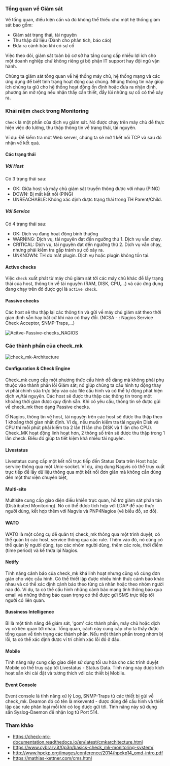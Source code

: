 ### Tổng quan về Giám sát

Về tổng quan, điều kiện cần và đủ không thể thiếu cho một hệ thống giám sát bao gồm:
* Giám sát trạng thái, tài nguyên
* Thu thập dữ liệu (Dành cho phân tích, báo cáo)
* Đưa ra cảnh báo khi có sự cố

Việc theo dõi, giám sát toàn bộ cơ sở hạ tầng cung cấp nhiều lợi ích cho một doanh nghiệp chứ không riêng gì bộ phận IT support hay đội ngũ vận hành.

Chúng ta giám sát tổng quan về hệ thống máy chủ, hệ thống mạng và các ứng dụng để biết tình trạng hoạt động của chúng. Những thông tin này giúp ích chúng ta giữ cho hệ thống hoạt động ổn định hoặc đưa ra nhận định, phương án mở rộng nếu nhận thấy cần thiết, đẩy lùi những sự cố có thể xảy ra.

### Khái niệm `check` trong Monitoring

`Check` là một phần của dịch vụ giám sát. Nó được chạy trên máy chủ để thực hiện việc đo lường, thu thập thông tin về trạng thái, tài nguyên. 

Ví dụ: Để kiểm tra một Web server, chúng ta sẽ mở 1 kết nối TCP và sau đó nhận về kết quả.

#### Các trạng thái

##### Với Host

Có 3 trạng thái sau:
* OK: Giữa host và máy chủ giám sát truyền thông được với nhau (PING)
* DOWN: Bị mất kết nối (PING)
* UNREACHABLE: Không xác định được trạng thái trong TH Parent/Child.

##### Với Service

Có 4 trạng thái sau:
* OK: Dịch vụ đang hoạt động bình thường
* WARNING: Dịch vụ, tài nguyên đạt đến ngưỡng thứ 1. Dịch vụ vẫn chạy.
* CRITICAL: Dịch vụ, tài nguyên đạt đến ngưỡng thứ 2. Dịch vụ vẫn chạy, nhưng phải kiểm tra gấp tránh sự cố xảy ra.
* UNKNOWN: TH do mất plugin. DỊch vụ hoặc plugin không tồn tại.

#### Active checks

Việc `check` xuất phát từ máy chủ giám sát tới các máy chủ khác để lấy trạng thái của host, thông tin về tài nguyên (RAM, DISK, CPU,...) và các ứng dụng đang chạy trên đó được gọi là `active check`.

#### Passive checks

Các host sẽ thu thập lại các thông tin và gửi về máy chủ giám sát theo thời gian định sẵn hay bất cứ khi nào có thay đổi. (NCSA - : Nagios Service Check Acceptor, SNMP-Traps,...)

![Acitve-Passive-checks_NAGIOS](https://docs.admicro.vn/uploads/images/2019/04/02/MuWABHcPqL7a52x4pESxnKwg1WZa9aSp.gif "Acitve-Passive-checks_NAGIOS")

### Các thành phần của check_mk

![check_mk-Architecture](https://docs.admicro.vn/uploads/images/2019/04/03/pulGgyEyaibqkqWMWYd9Bicj3fwKOi6Z.png "check_mk-Architecture")

#### Configuration & Check Engine

Check_mk cung cấp một phương thức cấu hình dễ dàng mà không phải phụ thuộc vào thành phần lõi Giám sát; nó giúp chúng ta cấu hình tự động thay vì phải chỉnh sửa trực tiếp vào các file cấu hình và có thể tự động phát hiện dịch vụ/tài nguyên. Các host sẽ được thu thập các thông tin trong một khoảng thời gian được quy định sẵn. Khi có yêu cầu, thông tin sẽ được gửi về check_mk theo dạng Passive checks.

Ở Nagios, thông tin về host, tài nguyên trên các host sẽ được thu thập theo 1 khoảng thời gian nhất định. Ví dụ, nếu muốn kiểm tra tài nguyên Disk và CPU thì mỗi phút phải kiểm  tra 2 lần (1 lần cho DISK và 1 lần cho CPU). Check_MK hoạt động linh hoạt hơn, 2 thông số trên sẽ được thu thập trong 1 lần check. Điều đó giúp ta tiết kiệm khá nhiều tài nguyên.

#### Livestatus

Livestatus cung cấp một kết nối trực tiếp đến Status Data trên Host hoặc service thông qua một Unix-socket. Ví dụ, ứng dụng Nagvis có thể truy xuất trực tiếp để lấy dữ liệu thông qua một kết nối đơn giản mà không cần dùng đến một thư viện chuyên biệt,

#### Multi-site

Multisite cung cấp giao diện điều khiển trực quan, hỗ trợ giám sát phân tán (Distributed Monitoring). Nó có thể được tích hợp với LDAP để xác thực người dùng,
kết hợp thêm với Nagvis và PNP4Nagios (vẽ biểu đồ, sơ đồ). 

#### WATO

WATO là một công cụ để quản trị check_mk thông qua một trình duyệt, có thể quản trị các host, service thông qua các rule. Thêm vào đó, nó cũng có thể quản lý người dùng, tạo các nhóm người dùng, thêm các role, thời điểm (time period) và kế thừa lại Nagios.

#### Notify

Tính năng cảnh báo của check_mk khá linh hoạt nhưng cũng vô cùng đơn giản cho việc cấu hình. Có thể thiết lập được nhiều hình thức cảnh báo khác nhau và có thể xác định cảnh báo theo từng cá nhân hoặc theo nhóm người nào đó. Ví dụ, ta có thể cấu hình những cảnh báo mang tính thông báo qua email và những thông báo quan trọng có thể được gửi SMS trực tiếp tới người có liên quan. 

#### Bussiness Intelligence

BI là một tính năng để giám sát, 'gom' các thành phần, máy chủ hoặc dịch vụ có liên quan tới nhau. Tổng quan, cách này cung cấp cho ta thấy được tổng quan về tình trạng các thành phần. Nếu một thành phần trong nhóm bị lỗi, ta có thể xác định được ví trí chính xác lỗi đó ở đâu.

#### Mobile

Tính năng này cung cấp giao diện sử dụng tối ưu hóa cho các trình duyệt Mobile có thể truy cập tới Livestatus - Status Data. Tính năng này được kích hoạt sẵn khi cài đặt và tương thích với các thiết bị Mobile.

#### Event Console

Event console là tính năng xử lý Log, SNMP-Traps từ các thiết bị gửi về check_mk. Deamon đó có tên là mkeventd - được dùng để cấu hình và thiết lập các rule phân loại mỗi khi có log được gửi tới. Tình năng này sử dụng sẵn Syslog-Daemon để nhận log từ Port 514.

### Tham khảo
* https://check-mk-documentation.readthedocs.io/en/latest/cmkarchitecture.html
* https://www.cybrary.it/0p3n/basics-check_mk-monitoring-system/
* http://www.hpckp.org/images/conference/2014/hpckp14_omd-intro.pdf
* https://mathias-kettner.com/cms.html
